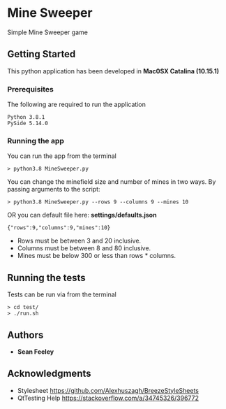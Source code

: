 # Mine Sweeper

Simple Mine Sweeper game

## Getting Started

This python application has been developed in **Mac0SX Catalina (10.15.1)**

### Prerequisites

The following are required to run the application

```
Python 3.8.1
PySide 5.14.0
```

### Running the app

You can run the app from the terminal
```
> python3.8 MineSweeper.py
```

You can change the minefield size and number of mines in two ways. By passing arguments to the script:

```
> python3.8 MineSweeper.py --rows 9 --columns 9 --mines 10
```
OR you can default file here: **settings/defaults.json**
```
{"rows":9,"columns":9,"mines":10}
```

* Rows must be between 3 and 20 inclusive.
* Columns must be between 8 and 80 inclusive.
* Mines must be below 300 or less than rows * columns.

## Running the tests

Tests can be run via from the terminal

```
> cd test/
> ./run.sh
```

## Authors

* **Sean Feeley**

## Acknowledgments

* Stylesheet https://github.com/Alexhuszagh/BreezeStyleSheets
* QtTesting Help https://stackoverflow.com/a/34745326/396772
